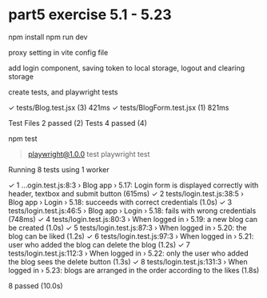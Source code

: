 # part5 exercise 5.1 - 5.23

npm install
npm run dev

proxy setting in vite config file

add login component, saving token to local storage, logout and clearing storage

create tests, and playwright tests

 ✓ tests/Blog.test.jsx (3) 421ms
 ✓ tests/BlogForm.test.jsx (1) 821ms

 Test Files  2 passed (2)
      Tests  4 passed (4)

npm test            

> playwright@1.0.0 test
> playwright test

Running 8 tests using 1 worker

  ✓  1 …ogin.test.js:8:3 › Blog app › 5.17: Login form is displayed correctly with header, textbox and submit button (615ms)
  ✓  2 tests/login.test.js:38:5 › Blog app › Login › 5.18: succeeds with correct credentials (1.0s)
  ✓  3 tests/login.test.js:46:5 › Blog app › Login › 5.18: fails with wrong credentials (748ms)
  ✓  4 tests/login.test.js:80:3 › When logged in › 5.19: a new blog can be created (1.0s)
  ✓  5 tests/login.test.js:87:3 › When logged in › 5.20: the blog can be liked (1.2s)
  ✓  6 tests/login.test.js:97:3 › When logged in › 5.21: user who added the blog can delete the blog (1.2s)
  ✓  7 tests/login.test.js:112:3 › When logged in › 5.22: only the user who added the blog sees the delete button (1.3s)
  ✓  8 tests/login.test.js:131:3 › When logged in › 5.23: blogs are arranged in the order according to the likes (1.8s)

  8 passed (10.0s)